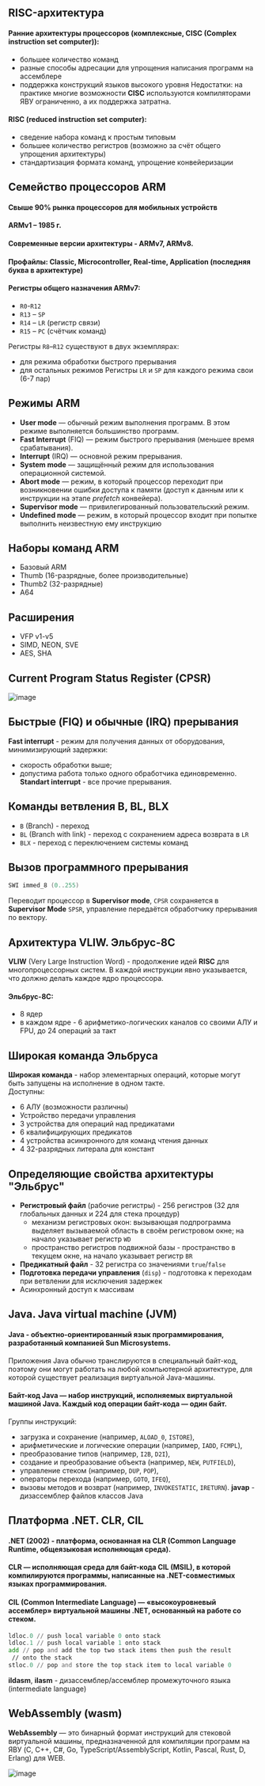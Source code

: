## RISC-архитектура
#### Ранние архитектуры процессоров (комплексные, **CISC** (Complex instruction set computer)):
- большее количество команд
- разные способы адресации для упрощения написания программ на ассемблере
- поддержка конструкций языков высокого уровня
Недостатки: на практике многие возможности **CISC** используются компиляторами ЯВУ ограниченно, а их поддержка затратна.

#### **RISC** (reduced instruction set computer):
- сведение набора команд к простым типовым
- большее количество регистров (возможно за счёт общего упрощения архитектуры)
- стандартизация формата команд, упрощение конвейеризации



## Семейство процессоров ARM
#### Свыше 90% рынка процессоров для мобильных устройств
#### ARMv1 – 1985 г.
#### Современные версии архитектуры - ARMv7, ARMv8.
#### Профайлы: Classic, Microcontroller, Real-time, Application (последняя буква в архитектуре)
#### Регистры общего назначения ARMv7:
- `R0`-`R12`
- `R13` – `SP`
- `R14` – `LR` (регистр связи)
- `R15` – `PC` (счётчик команд)

Регистры `R8`–`R12` существуют в двух экземплярах:
- для режима обработки быстрого прерывания
- для остальных режимов
Регистры `LR` и `SP` для каждого режима свои (6-7 пар)



## Режимы ARM
- **User mode** — обычный режим выполнения программ. В этом режиме выполняется большинство программ.
- **Fast Interrupt** (FIQ) — режим быстрого прерывания (меньшее время срабатывания).
- **Interrupt** (IRQ) — основной режим прерывания.
- **System mode** — защищённый режим для использования операционной системой.
- **Abort mode** — режим, в который процессор переходит при возникновении ошибки доступа к памяти (доступ к данным или к инструкции на этапе _prefetch_ конвейера).
- **Supervisor mode** — привилегированный пользовательский режим.
- **Undefined mode** — режим, в который процессор входит при попытке выполнить неизвестную ему инструкцию



## Наборы команд ARM
- Базовый ARM
- Thumb (16-разрядные, более производительные)
- Thumb2 (32-разрядные)
- A64



## Расширения
- VFP v1-v5
- SIMD, NEON, SVE
- AES, SHA



## Current Program Status Register (CPSR)
![image](https://user-images.githubusercontent.com/84042050/169643491-6fc03860-8059-4cb1-8453-05e2d284f5ce.png)



## Быстрые (FIQ) и обычные (IRQ) прерывания
**Fast interrupt** - режим для получения данных от оборудования, минимизирующий задержки:
- скорость обработки выше;
- допустима работа только одного обработчика единовременно.
**Standart interrupt** - все прочие прерывания.



## Команды ветвления B, BL, BLX
- `B` (Branch) - переход
- `BL` (Branch with link) - переход с сохранением адреса возврата в `LR`
- `BLX` - переход с переключением системы команд



## Вызов программного прерывания
```asm
SWI immed_8 (0..255)
```
Переводит процессор в **Supervisor mode**, `CPSR` сохраняется в **Supervisor Mode** `SPSR`, управление передаётся обработчику прерывания по вектору.



## Архитектура VLIW. Эльбрус-8С
**VLIW** (Very Large Instruction Word) - продолжение идей **RISC** для многопроцессорных систем. В каждой инструкции явно указывается, что должно делать каждое ядро процессора.

#### Эльбрус-8С:
- 8 ядер
- в каждом ядре - 6 арифметико-логических каналов со своими АЛУ и FPU, до 24 операций за такт



## Широкая команда Эльбруса
**Широкая команда** - набор элементарных операций, которые могут быть запущены на исполнение в одном такте.<br>
Доступны:
- 6 АЛУ (возможности различны)
- Устройство передачи управления
- 3 устройства для операций над предикатами
- 6 квалифицирующих предикатов
- 4 устройства асинхронного для команд чтения данных
- 4 32-разрядных литерала для констант



## Определяющие свойства архитектуры "Эльбрус"
- **Регистровый файл** (рабочие регистры) - 256 регистров (32 для глобальных данных и 224 для стека процедур)
    - механизм регистровых окон: вызывающая подпрограмма выделяет вызываемой область в своём регистровом окне; на начало указывает регистр `WD`
    - пространство регистров подвижной базы - пространство в текущем окне, на начало указывает регистр `BR`
- **Предикатный файл** - 32 регистра со значениями `true`/`false`
- **Подготовка передачи управления** (`disp`) - подготовка к переходам при ветвлении для исключения задержек
- Асинхронный доступ к массивам



## Java. Java virtual machine (JVM)
#### **Java** - объектно-ориентированный язык программирования, разработанный компанией Sun Microsystems.
Приложения Java обычно транслируются в специальный байт-код, поэтому они могут работать на любой компьютерной архитектуре, для которой существует реализация виртуальной Java-машины.

#### **Байт-код Java** — набор инструкций, исполняемых виртуальной машиной Java. Каждый код операции байт-кода — один байт.
Группы инструкций:
- загрузка и сохранение (например, `ALOAD_0`, `ISTORE`),
- арифметические и логические операции (например, `IADD`, `FCMPL`),
- преобразование типов (например, `I2B`, `D2I`),
- создание и преобразование объекта (например, `NEW`, `PUTFIELD`),
- управление стеком (например, `DUP`, `POP`),
- операторы перехода (например, `GOTO`, `IFEQ`),
- вызовы методов и возврат (например, `INVOKESTATIC`, `IRETURN`).
**javap** - дизассемблер файлов классов Java



## Платформа .NET. CLR, CIL
#### **.NET** (2002) - платформа, основанная на CLR (Common Language Runtime, общеязыковая исполняющая среда).
#### **CLR** — исполняющая среда для байт-кода **CIL (MSIL)**, в которой компилируются программы, написанные на .NET-совместимых языках программирования.
#### **CIL** (Common Intermediate Language) — «высокоуровневый ассемблер» виртуальной машины **.NET**, основанный на работе со стеком.
```asm
ldloc.0 // push local variable 0 onto stack
ldloc.1 // push local variable 1 onto stack
add // pop and add the top two stack items then push the result 
 // onto the stack
stloc.0 // pop and store the top stack item to local variable 0
```
**ildasm**, **ilasm** - дизассемблер/ассемблер промежуточного языка (intermediate language)



## WebAssembly (wasm)
**WebAssembly** — это бинарный формат инструкций для стековой виртуальной машины, предназначенной для компиляции программ на ЯВУ (C, C++, C#, Go, TypeScript/AssemblyScript, Kotlin, Pascal, Rust, D, Erlang) для WEB.

![image](https://user-images.githubusercontent.com/84042050/169644004-b43aceb6-8ecb-4246-92d6-2e1d29b1316a.png)

